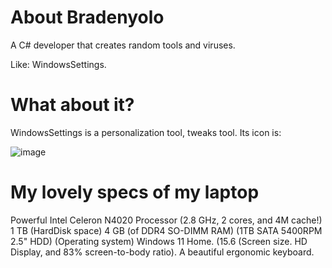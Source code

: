 # About Bradenyolo
A C# developer that creates random tools and viruses.

Like: WindowsSettings.
# What about it?
WindowsSettings is a personalization tool, tweaks tool.
Its icon is:

![image](https://user-images.githubusercontent.com/97461027/172520798-f6b18e7b-ca60-4f21-9cc2-496009f12849.png)

# My lovely specs of my laptop
Powerful Intel Celeron N4020 Processor (2.8 GHz, 2 cores, and 4M cache!)
1 TB (HardDisk space)
4 GB (of DDR4 SO-DIMM RAM)
(1TB SATA 5400RPM 2.5" HDD) 
(Operating system) Windows 11 Home.
(15.6 (Screen size. HD Display, and 83% screen-to-body ratio).
A beautiful ergonomic keyboard.
